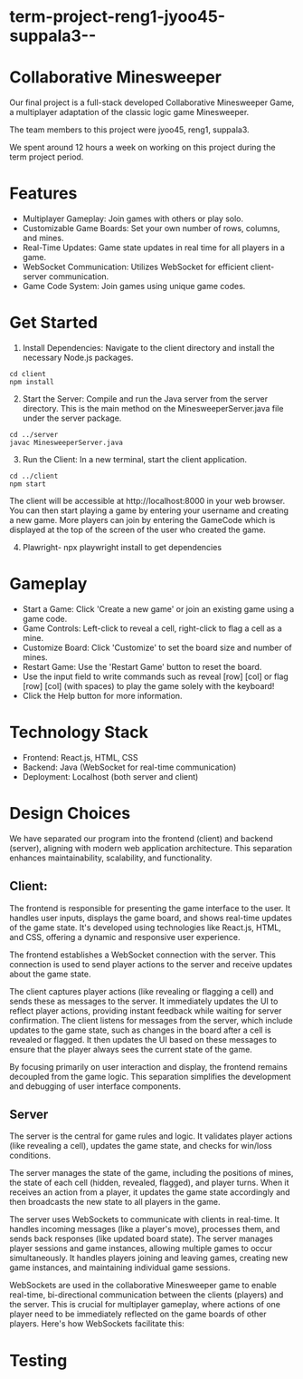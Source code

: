 # term-project-reng1-jyoo45-suppala3--

# Collaborative Minesweeper

Our final project is a full-stack developed Collaborative Minesweeper Game, a multiplayer adaptation of the classic logic game Minesweeper.

The team members to this project were jyoo45, reng1, suppala3.

We spent around 12 hours a week on working on this project during the term project period.

# Features

- Multiplayer Gameplay: Join games with others
  or play solo.
- Customizable Game Boards: Set your own number of rows, columns, and mines.
- Real-Time Updates: Game state updates in real time for all players in a game.
- WebSocket Communication: Utilizes WebSocket for efficient client-server communication.
- Game Code System: Join games using unique game codes.

# Get Started

1. Install Dependencies: Navigate to the client directory and install the necessary Node.js packages.

```
cd client
npm install
```

2. Start the Server: Compile and run the Java server from the server directory. This is the main method on the MinesweeperServer.java file under the server package.

```
cd ../server
javac MinesweeperServer.java
```

3. Run the Client: In a new terminal, start the client application.

```
cd ../client
npm start
```

The client will be accessible at http://localhost:8000 in your web browser. You can then start playing a game by entering your username and creating a new game. More players can join by entering the GameCode which is displayed at the top of the screen of the user who created the game.

4. Plawright- npx playwright install to get dependencies

# Gameplay

- Start a Game: Click 'Create a new game' or join an existing game using a game code.
- Game Controls: Left-click to reveal a cell, right-click to flag a cell as a mine.
- Customize Board: Click 'Customize' to set the board size and number of mines.
- Restart Game: Use the 'Restart Game' button to reset the board.
- Use the input field to write commands such as reveal [row] [col] or flag [row] [col] (with spaces) to play the game solely with the keyboard!
- Click the Help button for more information.

# Technology Stack

- Frontend: React.js, HTML, CSS
- Backend: Java (WebSocket for real-time communication)
- Deployment: Localhost (both server and client)

# Design Choices

We have separated our program into the frontend (client) and backend (server), aligning with modern web application architecture. This separation enhances maintainability, scalability, and functionality.

## Client:

The frontend is responsible for presenting the game interface to the user. It handles user inputs, displays the game board, and shows real-time updates of the game state. It's developed using technologies like React.js, HTML, and CSS, offering a dynamic and responsive user experience.

The frontend establishes a WebSocket connection with the server. This connection is used to send player actions to the server and receive updates about the game state.

The client captures player actions (like revealing or flagging a cell) and sends these as messages to the server. It immediately updates the UI to reflect player actions, providing instant feedback while waiting for server confirmation. The client listens for messages from the server, which include updates to the game state, such as changes in the board after a cell is revealed or flagged. It then updates the UI based on these messages to ensure that the player always sees the current state of the game.

By focusing primarily on user interaction and display, the frontend remains decoupled from the game logic. This separation simplifies the development and debugging of user interface components.

## Server

The server is the central for game rules and logic. It validates player actions (like revealing a cell), updates the game state, and checks for win/loss conditions.

The server manages the state of the game, including the positions of mines, the state of each cell (hidden, revealed, flagged), and player turns. When it receives an action from a player, it updates the game state accordingly and then broadcasts the new state to all players in the game.

The server uses WebSockets to communicate with clients in real-time. It handles incoming messages (like a player's move), processes them, and sends back responses (like updated board state). The server manages player sessions and game instances, allowing multiple games to occur simultaneously. It handles players joining and leaving games, creating new game instances, and maintaining individual game sessions.

WebSockets are used in the collaborative Minesweeper game to enable real-time, bi-directional communication between the clients (players) and the server. This is crucial for multiplayer gameplay, where actions of one player need to be immediately reflected on the game boards of other players. Here's how WebSockets facilitate this:

# Testing
